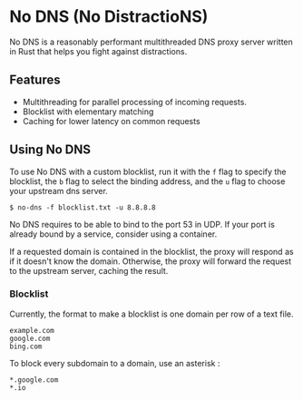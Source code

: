 # No DNS (No DistractioNS)

No DNS is a reasonably performant multithreaded 
DNS proxy server written in Rust that helps you fight against distractions.

## Features

* Multithreading for parallel processing of incoming requests.
* Blocklist with elementary matching
* Caching for lower latency on common requests

## Using No DNS

To use No DNS with a custom blocklist, run it with the `f` flag to specify the blocklist, the `b` flag to select the binding address, and the `u` flag to choose your upstream dns server.

    $ no-dns -f blocklist.txt -u 8.8.8.8

No DNS requires to be able to bind to the port 53 in UDP. If your port is already bound by a service, consider using a container.

If a requested domain is contained in the blocklist, the proxy will respond as if it doesn't know the domain. Otherwise, the proxy will forward the request to the upstream server, caching the result.

### Blocklist

Currently, the format to make a blocklist is one domain per row of a text file.

    example.com
    google.com
    bing.com

To block every subdomain to a domain, use an asterisk :

    *.google.com
    *.io

